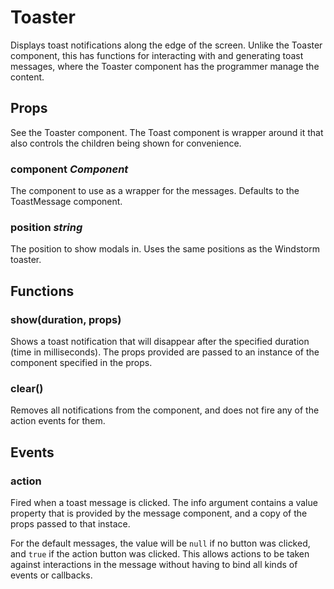 # Toaster
Displays toast notifications along the edge of the screen. Unlike the Toaster
component, this has functions for interacting with and generating toast
messages, where the Toaster component has the programmer manage the content.

## Props
See the Toaster component. The Toast component is wrapper around it that
also controls the children being shown for convenience.

### component _Component_
The component to use as a wrapper for the messages. Defaults to the
ToastMessage component.

### position _string_
The position to show modals in. Uses the same positions as the Windstorm
toaster.

## Functions

### show(duration, props)
Shows a toast notification that will disappear after the specified
duration (time in milliseconds). The props provided are passed to an
instance of the component specified in the props.

### clear()
Removes all notifications from the component, and does not fire any of the
action events for them.

## Events

### action
Fired when a toast message is clicked. The info argument contains a
value property that is provided by the message component, and a copy
of the props passed to that instace.

For the default messages, the value will be `null` if no button was
clicked, and `true` if the action button was clicked. This allows
actions to be taken against interactions in the message without having
to bind all kinds of events or callbacks.
